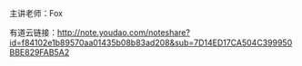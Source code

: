 主讲老师：Fox

有道云链接：http://note.youdao.com/noteshare?id=f84102e1b89570aa01435b08b83ad208&sub=7D14ED17CA504C399950BBE829FAB5A2
